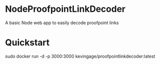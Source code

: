 # NodeProofpointLinkDecoder
A basic Node web app to easily decode proofpoint links

# Quickstart
sudo docker run -d -p 3000:3000 kevingage/proofpointlinkdecoder:latest